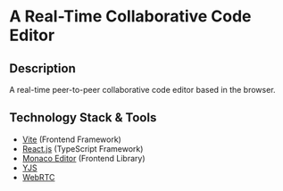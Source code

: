 # A Real-Time Collaborative Code Editor

## Description
A real-time peer-to-peer collaborative code editor based in the browser.

## Technology Stack & Tools

- [Vite](https://vitejs.dev/) (Frontend Framework)
- [React.js](https://reactjs.org/) (TypeScript Framework)
- [Monaco Editor](https://microsoft.github.io/monaco-editor/) (Frontend Library) 
- [YJS](https://github.com/yjs/yjs)
- [WebRTC](https://webrtc.org/)